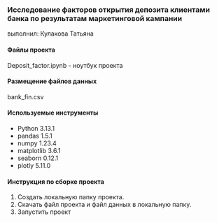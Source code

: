 ### Исследование факторов открытия депозита клиентами банка по результатам маркетинговой кампании
выполнил: Кулакова Татьяна
#### Файлы проекта
Deposit_factor.ipynb - ноутбук проекта

#### Размещение файлов данных
bank_fin.csv

#### Используемые инструменты
+ Python 3.13.1
+ pandas 1.5.1
+ numpy 1.23.4
+ matplotlib 3.6.1
+ seaborn 0.12.1
+ plotly 5.11.0

#### Инструкция по сборке проекта
1. Создать локальную папку проекта.
2. Скачать файл проекта и файл данных в локальную папку.
3. Запустить проект
